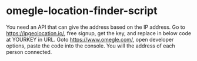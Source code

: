 # omegle-location-finder-script
You need an API that can give the address based on the IP address. Go to https://ipgeolocation.io/, free signup, get the key, and replace in below code at YOURKEY in URL.
Goto https://www.omegle.com/, open developer options, paste the code into the console. You will the address of each person connected.
